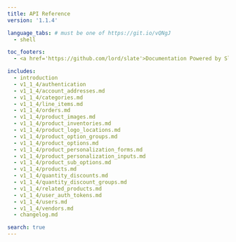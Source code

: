 ```yaml
---
title: API Reference
version: '1.1.4'

language_tabs: # must be one of https://git.io/vQNgJ
  - shell

toc_footers:
  - <a href='https://github.com/lord/slate'>Documentation Powered by Slate</a>

includes:
  - introduction
  - v1_1_4/authentication
  - v1_1_4/account_addresses.md
  - v1_1_4/categories.md
  - v1_1_4/line_items.md
  - v1_1_4/orders.md
  - v1_1_4/product_images.md
  - v1_1_4/product_inventories.md
  - v1_1_4/product_logo_locations.md
  - v1_1_4/product_option_groups.md
  - v1_1_4/product_options.md
  - v1_1_4/product_personalization_forms.md
  - v1_1_4/product_personalization_inputs.md
  - v1_1_4/product_sub_options.md
  - v1_1_4/products.md
  - v1_1_4/quantity_discounts.md
  - v1_1_4/quantity_discount_groups.md
  - v1_1_4/related_products.md
  - v1_1_4/user_auth_tokens.md
  - v1_1_4/users.md
  - v1_1_4/vendors.md
  - changelog.md

search: true
---
```


